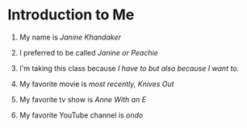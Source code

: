 # Introduction to Me

1. My name is *Janine Khandaker*

1. I preferred to be called *Janine or Peachie*

1. I'm taking this class because *I have to but also because I want to.*

1. My favorite movie is *most recently, Knives Out*

1. My favorite tv show is *Anne With an E*

1. My favorite YouTube channel is *ondo*
